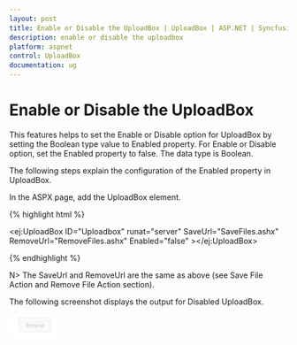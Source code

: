 ```yaml
---
layout: post
title: Enable or Disable the UploadBox | UploadBox | ASP.NET | Syncfusion
description: enable or disable the uploadbox 
platform: aspnet
control: UploadBox
documentation: ug
---
```


# Enable or Disable the UploadBox 

This features helps to set the Enable or Disable option for UploadBox by setting the Boolean type value to Enabled property. For Enable or Disable option, set the Enabled property to false. The data type is Boolean.

The following steps explain the configuration of the Enabled property in UploadBox. 

In the ASPX page, add the UploadBox element.

{% highlight html %}

<ej:UploadBox ID="Uploadbox" runat="server" SaveUrl="SaveFiles.ashx" RemoveUrl="RemoveFiles.ashx" Enabled="false" ></ej:UploadBox>

{% endhighlight %}

N> The SaveUrl and RemoveUrl are the same as above (see Save File Action and Remove File Action section).

The following screenshot displays the output for Disabled UploadBox.

![](Enable-or-Disable-the-UploadBox_images/Enable-or-Disable-the-UploadBox_img1.png)